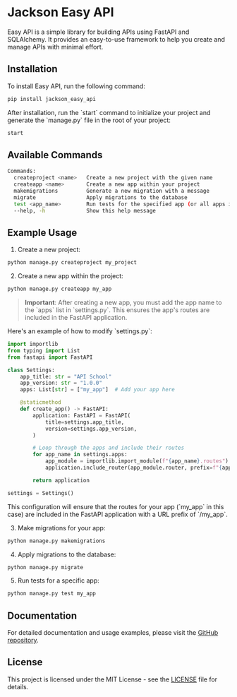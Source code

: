 # Jackson Easy API

Easy API is a simple library for building APIs using FastAPI and SQLAlchemy. It provides an easy-to-use framework to help you create and manage APIs with minimal effort.

## Installation

To install Easy API, run the following command:

```bash
pip install jackson_easy_api
```

After installation, run the \`start\` command to initialize your project and generate the \`manage.py\` file in the root of your project:

```bash
start
```

## Available Commands

```bash
Commands:
  createproject <name>   Create a new project with the given name
  createapp <name>       Create a new app within your project
  makemigrations         Generate a new migration with a message
  migrate                Apply migrations to the database
  test <app_name>        Run tests for the specified app (or all apps if no app_name is provided)
  --help, -h             Show this help message
```

## Example Usage

1. Create a new project:

```bash
python manage.py createproject my_project
```

2. Create a new app within the project:

```bash
python manage.py createapp my_app
```

> **Important**: After creating a new app, you must add the app name to the \`apps\` list in \`settings.py\`. This ensures the app's routes are included in the FastAPI application. 

Here's an example of how to modify \`settings.py\`:

```python
import importlib
from typing import List
from fastapi import FastAPI

class Settings:
    app_title: str = "API School"
    app_version: str = "1.0.0"
    apps: List[str] = ["my_app"]  # Add your app here

    @staticmethod
    def create_app() -> FastAPI:
        application: FastAPI = FastAPI(
            title=settings.app_title,
            version=settings.app_version,
        )

        # Loop through the apps and include their routes
        for app_name in settings.apps:
            app_module = importlib.import_module(f"{app_name}.routes")
            application.include_router(app_module.router, prefix=f"{app_name}", tags=[app_name])

        return application

settings = Settings()
```

This configuration will ensure that the routes for your app (\`my_app\` in this case) are included in the FastAPI application with a URL prefix of \`/my_app\`.

3. Make migrations for your app:

```bash
python manage.py makemigrations
```

4. Apply migrations to the database:

```bash
python manage.py migrate
```

5. Run tests for a specific app:

```bash
python manage.py test my_app
```

## Documentation

For detailed documentation and usage examples, please visit the [GitHub repository](https://github.com/jacksonsr451/jackson-easy-api).

## License

This project is licensed under the MIT License - see the [LICENSE](LICENSE) file for details.